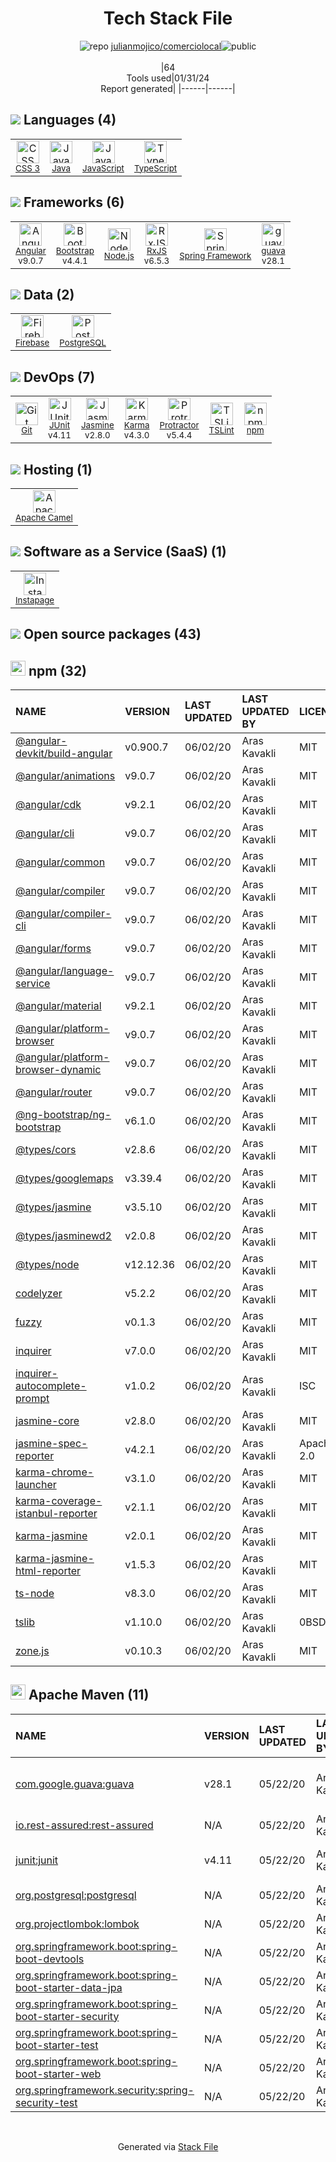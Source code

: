 <!--
&lt;--- Readme.md Snippet without images Start ---&gt;
## Tech Stack
julianmojico/comerciolocal is built on the following main stack:

- [Instapage](https://instapage.com) – Landing Pages
- [Firebase](https://firebase.google.com/) – Realtime Backend / API
- [Jasmine](http://jasmine.github.io/) – Javascript Testing Framework
- [Java](https://www.java.com) – Languages
- [Node.js](http://nodejs.org/) – Frameworks (Full Stack)
- [PostgreSQL](http://www.postgresql.org/) – Databases
- [Bootstrap](http://getbootstrap.com/) – Front-End Frameworks
- [JavaScript](https://developer.mozilla.org/en-US/docs/Web/JavaScript) – Languages
- [Karma](http://karma-runner.github.io/) – Browser Testing
- [TypeScript](http://www.typescriptlang.org) – Languages
- [Protractor](http://angular.github.io/protractor) – Javascript Testing Framework
- [RxJS](http://reactivex.io/rxjs/) – Concurrency Frameworks
- [Spring Framework](https://spring.io/projects/spring-framework) – Frameworks (Full Stack)
- [JUnit](http://junit.org/) – Testing Frameworks
- [guava](https://github.com/google/guava) – Java Tools
- [Apache Camel](https://camel.apache.org/) – Platform as a Service
- [Angular](https://angular.io) – Javascript MVC Frameworks
- [TSLint](https://github.com/palantir/tslint) – Code Review

Full tech stack [here](/techstack.md)

&lt;--- Readme.md Snippet without images End ---&gt;

&lt;--- Readme.md Snippet with images Start ---&gt;
## Tech Stack
julianmojico/comerciolocal is built on the following main stack:

- <img width='25' height='25' src='https://img.stackshare.io/service/80/Instapage_Icon_Circular_Icon.jpg' alt='Instapage'/> [Instapage](https://instapage.com) – Landing Pages
- <img width='25' height='25' src='https://img.stackshare.io/service/116/cZLxNFZS.jpg' alt='Firebase'/> [Firebase](https://firebase.google.com/) – Realtime Backend / API
- <img width='25' height='25' src='https://img.stackshare.io/service/831/7c0b595409af531b9cdeb07f8c513e8b.png' alt='Jasmine'/> [Jasmine](http://jasmine.github.io/) – Javascript Testing Framework
- <img width='25' height='25' src='https://img.stackshare.io/service/995/K85ZWV2F.png' alt='Java'/> [Java](https://www.java.com) – Languages
- <img width='25' height='25' src='https://img.stackshare.io/service/1011/n1JRsFeB_400x400.png' alt='Node.js'/> [Node.js](http://nodejs.org/) – Frameworks (Full Stack)
- <img width='25' height='25' src='https://img.stackshare.io/service/1028/ASOhU5xJ.png' alt='PostgreSQL'/> [PostgreSQL](http://www.postgresql.org/) – Databases
- <img width='25' height='25' src='https://img.stackshare.io/service/1101/C9QJ7V3X.png' alt='Bootstrap'/> [Bootstrap](http://getbootstrap.com/) – Front-End Frameworks
- <img width='25' height='25' src='https://img.stackshare.io/service/1209/javascript.jpeg' alt='JavaScript'/> [JavaScript](https://developer.mozilla.org/en-US/docs/Web/JavaScript) – Languages
- <img width='25' height='25' src='https://img.stackshare.io/service/1420/TidYGd6a.png' alt='Karma'/> [Karma](http://karma-runner.github.io/) – Browser Testing
- <img width='25' height='25' src='https://img.stackshare.io/service/1612/bynNY5dJ.jpg' alt='TypeScript'/> [TypeScript](http://www.typescriptlang.org) – Languages
- <img width='25' height='25' src='https://img.stackshare.io/service/1754/protractor-logo1.png' alt='Protractor'/> [Protractor](http://angular.github.io/protractor) – Javascript Testing Framework
- <img width='25' height='25' src='https://img.stackshare.io/service/1796/984368.png' alt='RxJS'/> [RxJS](http://reactivex.io/rxjs/) – Concurrency Frameworks
- <img width='25' height='25' src='https://img.stackshare.io/service/2006/spring-framework-project-logo.png' alt='Spring Framework'/> [Spring Framework](https://spring.io/projects/spring-framework) – Frameworks (Full Stack)
- <img width='25' height='25' src='https://img.stackshare.io/service/2020/874086.png' alt='JUnit'/> [JUnit](http://junit.org/) – Testing Frameworks
- <img width='25' height='25' src='https://img.stackshare.io/service/2970/wBjKn0ol.png' alt='guava'/> [guava](https://github.com/google/guava) – Java Tools
- <img width='25' height='25' src='https://img.stackshare.io/service/3276/xWt1RFo6_400x400.jpg' alt='Apache Camel'/> [Apache Camel](https://camel.apache.org/) – Platform as a Service
- <img width='25' height='25' src='https://img.stackshare.io/service/3745/cb8U-gL6_400x400.jpg' alt='Angular'/> [Angular](https://angular.io) – Javascript MVC Frameworks
- <img width='25' height='25' src='https://img.stackshare.io/service/5561/303157.png' alt='TSLint'/> [TSLint](https://github.com/palantir/tslint) – Code Review

Full tech stack [here](/techstack.md)

&lt;--- Readme.md Snippet with images End ---&gt;
-->
<div align="center">

# Tech Stack File
![](https://img.stackshare.io/repo.svg "repo") [julianmojico/comerciolocal](https://github.com/julianmojico/comerciolocal)![](https://img.stackshare.io/public_badge.svg "public")
<br/><br/>
|64<br/>Tools used|01/31/24 <br/>Report generated|
|------|------|
</div>

## <img src='https://img.stackshare.io/languages.svg'/> Languages (4)
<table><tr>
  <td align='center'>
  <img width='36' height='36' src='https://img.stackshare.io/service/6727/css.png' alt='CSS 3'>
  <br>
  <sub><a href="https://developer.mozilla.org/en-US/docs/Web/CSS/CSS3">CSS 3</a></sub>
  <br>
  <sub></sub>
</td>

<td align='center'>
  <img width='36' height='36' src='https://img.stackshare.io/service/995/K85ZWV2F.png' alt='Java'>
  <br>
  <sub><a href="https://www.java.com">Java</a></sub>
  <br>
  <sub></sub>
</td>

<td align='center'>
  <img width='36' height='36' src='https://img.stackshare.io/service/1209/javascript.jpeg' alt='JavaScript'>
  <br>
  <sub><a href="https://developer.mozilla.org/en-US/docs/Web/JavaScript">JavaScript</a></sub>
  <br>
  <sub></sub>
</td>

<td align='center'>
  <img width='36' height='36' src='https://img.stackshare.io/service/1612/bynNY5dJ.jpg' alt='TypeScript'>
  <br>
  <sub><a href="http://www.typescriptlang.org">TypeScript</a></sub>
  <br>
  <sub></sub>
</td>

</tr>
</table>

## <img src='https://img.stackshare.io/frameworks.svg'/> Frameworks (6)
<table><tr>
  <td align='center'>
  <img width='36' height='36' src='https://img.stackshare.io/service/3745/cb8U-gL6_400x400.jpg' alt='Angular'>
  <br>
  <sub><a href="https://angular.io">Angular</a></sub>
  <br>
  <sub>v9.0.7</sub>
</td>

<td align='center'>
  <img width='36' height='36' src='https://img.stackshare.io/service/1101/C9QJ7V3X.png' alt='Bootstrap'>
  <br>
  <sub><a href="http://getbootstrap.com/">Bootstrap</a></sub>
  <br>
  <sub>v4.4.1</sub>
</td>

<td align='center'>
  <img width='36' height='36' src='https://img.stackshare.io/service/1011/n1JRsFeB_400x400.png' alt='Node.js'>
  <br>
  <sub><a href="http://nodejs.org/">Node.js</a></sub>
  <br>
  <sub></sub>
</td>

<td align='center'>
  <img width='36' height='36' src='https://img.stackshare.io/service/1796/984368.png' alt='RxJS'>
  <br>
  <sub><a href="http://reactivex.io/rxjs/">RxJS</a></sub>
  <br>
  <sub>v6.5.3</sub>
</td>

<td align='center'>
  <img width='36' height='36' src='https://img.stackshare.io/service/2006/spring-framework-project-logo.png' alt='Spring Framework'>
  <br>
  <sub><a href="https://spring.io/projects/spring-framework">Spring Framework</a></sub>
  <br>
  <sub></sub>
</td>

<td align='center'>
  <img width='36' height='36' src='https://img.stackshare.io/service/2970/wBjKn0ol.png' alt='guava'>
  <br>
  <sub><a href="https://github.com/google/guava">guava</a></sub>
  <br>
  <sub>v28.1</sub>
</td>

</tr>
</table>

## <img src='https://img.stackshare.io/databases.svg'/> Data (2)
<table><tr>
  <td align='center'>
  <img width='36' height='36' src='https://img.stackshare.io/service/116/cZLxNFZS.jpg' alt='Firebase'>
  <br>
  <sub><a href="https://firebase.google.com/">Firebase</a></sub>
  <br>
  <sub></sub>
</td>

<td align='center'>
  <img width='36' height='36' src='https://img.stackshare.io/service/1028/ASOhU5xJ.png' alt='PostgreSQL'>
  <br>
  <sub><a href="http://www.postgresql.org/">PostgreSQL</a></sub>
  <br>
  <sub></sub>
</td>

</tr>
</table>

## <img src='https://img.stackshare.io/devops.svg'/> DevOps (7)
<table><tr>
  <td align='center'>
  <img width='36' height='36' src='https://img.stackshare.io/service/1046/git.png' alt='Git'>
  <br>
  <sub><a href="http://git-scm.com/">Git</a></sub>
  <br>
  <sub></sub>
</td>

<td align='center'>
  <img width='36' height='36' src='https://img.stackshare.io/service/2020/874086.png' alt='JUnit'>
  <br>
  <sub><a href="http://junit.org/">JUnit</a></sub>
  <br>
  <sub>v4.11</sub>
</td>

<td align='center'>
  <img width='36' height='36' src='https://img.stackshare.io/service/831/7c0b595409af531b9cdeb07f8c513e8b.png' alt='Jasmine'>
  <br>
  <sub><a href="http://jasmine.github.io/">Jasmine</a></sub>
  <br>
  <sub>v2.8.0</sub>
</td>

<td align='center'>
  <img width='36' height='36' src='https://img.stackshare.io/service/1420/TidYGd6a.png' alt='Karma'>
  <br>
  <sub><a href="http://karma-runner.github.io/">Karma</a></sub>
  <br>
  <sub>v4.3.0</sub>
</td>

<td align='center'>
  <img width='36' height='36' src='https://img.stackshare.io/service/1754/protractor-logo1.png' alt='Protractor'>
  <br>
  <sub><a href="http://angular.github.io/protractor">Protractor</a></sub>
  <br>
  <sub>v5.4.4</sub>
</td>

<td align='center'>
  <img width='36' height='36' src='https://img.stackshare.io/service/5561/303157.png' alt='TSLint'>
  <br>
  <sub><a href="https://github.com/palantir/tslint">TSLint</a></sub>
  <br>
  <sub></sub>
</td>

<td align='center'>
  <img width='36' height='36' src='https://img.stackshare.io/service/1120/lejvzrnlpb308aftn31u.png' alt='npm'>
  <br>
  <sub><a href="https://www.npmjs.com/">npm</a></sub>
  <br>
  <sub></sub>
</td>

</tr>
</table>

## <img src='https://img.stackshare.io/hosting.svg'/> Hosting (1)
<table><tr>
  <td align='center'>
  <img width='36' height='36' src='https://img.stackshare.io/service/3276/xWt1RFo6_400x400.jpg' alt='Apache Camel'>
  <br>
  <sub><a href="https://camel.apache.org/">Apache Camel</a></sub>
  <br>
  <sub></sub>
</td>

</tr>
</table>

## <img src='https://img.stackshare.io/saas.svg'/> Software as a Service (SaaS) (1)
<table><tr>
  <td align='center'>
  <img width='36' height='36' src='https://img.stackshare.io/service/80/Instapage_Icon_Circular_Icon.jpg' alt='Instapage'>
  <br>
  <sub><a href="https://instapage.com">Instapage</a></sub>
  <br>
  <sub></sub>
</td>

</tr>
</table>


## <img src='https://img.stackshare.io/group.svg' /> Open source packages (43)</h2>

## <img width='24' height='24' src='https://img.stackshare.io/service/1120/lejvzrnlpb308aftn31u.png'/> npm (32)

|NAME|VERSION|LAST UPDATED|LAST UPDATED BY|LICENSE|VULNERABILITIES|
|:------|:------|:------|:------|:------|:------|
|[@angular-devkit/build-angular](https://www.npmjs.com/@angular-devkit/build-angular)|v0.900.7|06/02/20|Aras Kavakli |MIT|N/A|
|[@angular/animations](https://www.npmjs.com/@angular/animations)|v9.0.7|06/02/20|Aras Kavakli |MIT|N/A|
|[@angular/cdk](https://www.npmjs.com/@angular/cdk)|v9.2.1|06/02/20|Aras Kavakli |MIT|N/A|
|[@angular/cli](https://www.npmjs.com/@angular/cli)|v9.0.7|06/02/20|Aras Kavakli |MIT|N/A|
|[@angular/common](https://www.npmjs.com/@angular/common)|v9.0.7|06/02/20|Aras Kavakli |MIT|N/A|
|[@angular/compiler](https://www.npmjs.com/@angular/compiler)|v9.0.7|06/02/20|Aras Kavakli |MIT|N/A|
|[@angular/compiler-cli](https://www.npmjs.com/@angular/compiler-cli)|v9.0.7|06/02/20|Aras Kavakli |MIT|N/A|
|[@angular/forms](https://www.npmjs.com/@angular/forms)|v9.0.7|06/02/20|Aras Kavakli |MIT|N/A|
|[@angular/language-service](https://www.npmjs.com/@angular/language-service)|v9.0.7|06/02/20|Aras Kavakli |MIT|N/A|
|[@angular/material](https://www.npmjs.com/@angular/material)|v9.2.1|06/02/20|Aras Kavakli |MIT|N/A|
|[@angular/platform-browser](https://www.npmjs.com/@angular/platform-browser)|v9.0.7|06/02/20|Aras Kavakli |MIT|N/A|
|[@angular/platform-browser-dynamic](https://www.npmjs.com/@angular/platform-browser-dynamic)|v9.0.7|06/02/20|Aras Kavakli |MIT|N/A|
|[@angular/router](https://www.npmjs.com/@angular/router)|v9.0.7|06/02/20|Aras Kavakli |MIT|N/A|
|[@ng-bootstrap/ng-bootstrap](https://www.npmjs.com/@ng-bootstrap/ng-bootstrap)|v6.1.0|06/02/20|Aras Kavakli |MIT|N/A|
|[@types/cors](https://www.npmjs.com/@types/cors)|v2.8.6|06/02/20|Aras Kavakli |MIT|N/A|
|[@types/googlemaps](https://www.npmjs.com/@types/googlemaps)|v3.39.4|06/02/20|Aras Kavakli |MIT|N/A|
|[@types/jasmine](https://www.npmjs.com/@types/jasmine)|v3.5.10|06/02/20|Aras Kavakli |MIT|N/A|
|[@types/jasminewd2](https://www.npmjs.com/@types/jasminewd2)|v2.0.8|06/02/20|Aras Kavakli |MIT|N/A|
|[@types/node](https://www.npmjs.com/@types/node)|v12.12.36|06/02/20|Aras Kavakli |MIT|N/A|
|[codelyzer](https://www.npmjs.com/codelyzer)|v5.2.2|06/02/20|Aras Kavakli |MIT|N/A|
|[fuzzy](https://www.npmjs.com/fuzzy)|v0.1.3|06/02/20|Aras Kavakli |MIT|N/A|
|[inquirer](https://www.npmjs.com/inquirer)|v7.0.0|06/02/20|Aras Kavakli |MIT|N/A|
|[inquirer-autocomplete-prompt](https://www.npmjs.com/inquirer-autocomplete-prompt)|v1.0.2|06/02/20|Aras Kavakli |ISC|N/A|
|[jasmine-core](https://www.npmjs.com/jasmine-core)|v2.8.0|06/02/20|Aras Kavakli |MIT|N/A|
|[jasmine-spec-reporter](https://www.npmjs.com/jasmine-spec-reporter)|v4.2.1|06/02/20|Aras Kavakli |Apache-2.0|N/A|
|[karma-chrome-launcher](https://www.npmjs.com/karma-chrome-launcher)|v3.1.0|06/02/20|Aras Kavakli |MIT|N/A|
|[karma-coverage-istanbul-reporter](https://www.npmjs.com/karma-coverage-istanbul-reporter)|v2.1.1|06/02/20|Aras Kavakli |MIT|N/A|
|[karma-jasmine](https://www.npmjs.com/karma-jasmine)|v2.0.1|06/02/20|Aras Kavakli |MIT|N/A|
|[karma-jasmine-html-reporter](https://www.npmjs.com/karma-jasmine-html-reporter)|v1.5.3|06/02/20|Aras Kavakli |MIT|N/A|
|[ts-node](https://www.npmjs.com/ts-node)|v8.3.0|06/02/20|Aras Kavakli |MIT|N/A|
|[tslib](https://www.npmjs.com/tslib)|v1.10.0|06/02/20|Aras Kavakli |0BSD|N/A|
|[zone.js](https://www.npmjs.com/zone.js)|v0.10.3|06/02/20|Aras Kavakli |MIT|N/A|


## <img width='24' height='24' src='https://img.stackshare.io/package_manager/977/default_9833f2ef0bbc2a946b4cc5e9307264033361076b.png'/> Apache Maven (11)

|NAME|VERSION|LAST UPDATED|LAST UPDATED BY|LICENSE|VULNERABILITIES|
|:------|:------|:------|:------|:------|:------|
|[com.google.guava:guava](https://github.com/google/guava)|v28.1|05/22/20|Aras Kavakli |Apache-2.0|[CVE-2023-2976](https://github.com/advisories/GHSA-7g45-4rm6-3mm3) (Moderate)<br/>[CVE-2020-8908](https://github.com/advisories/GHSA-5mg8-w23w-74h3) (Low)|
|[io.rest-assured:rest-assured](http://code.google.com/p/rest-assured)|N/A|05/22/20|Aras Kavakli |Apache-2.0|N/A|
|[junit:junit](http://junit.org)|v4.11|05/22/20|Aras Kavakli |EPL-1.0|[CVE-2020-15250](https://github.com/advisories/GHSA-269g-pwp5-87pp) (Moderate)|
|[org.postgresql:postgresql](http://jdbc.postgresql.org)|N/A|05/22/20|Aras Kavakli |BSD-2-Clause|N/A|
|[org.projectlombok:lombok](https://projectlombok.org)|N/A|05/22/20|Aras Kavakli |MIT|N/A|
|[org.springframework.boot:spring-boot-devtools](https://projects.spring.io/spring-boot/#/spring-boot-parent/spring-boot-devtools)|N/A|05/22/20|Aras Kavakli |Apache-2.0|N/A|
|[org.springframework.boot:spring-boot-starter-data-jpa](https://projects.spring.io/spring-boot/#/spring-boot-parent/spring-boot-starters/spring-boot-starter-data-jpa)|N/A|05/22/20|Aras Kavakli |Apache-2.0|N/A|
|[org.springframework.boot:spring-boot-starter-security](https://projects.spring.io/spring-boot/#/spring-boot-parent/spring-boot-starters/spring-boot-starter-security)|N/A|05/22/20|Aras Kavakli |Apache-2.0|N/A|
|[org.springframework.boot:spring-boot-starter-test](https://projects.spring.io/spring-boot/#/spring-boot-parent/spring-boot-starters/spring-boot-starter-test)|N/A|05/22/20|Aras Kavakli |Apache-2.0|N/A|
|[org.springframework.boot:spring-boot-starter-web](https://projects.spring.io/spring-boot/#/spring-boot-parent/spring-boot-starters/spring-boot-starter-web)|N/A|05/22/20|Aras Kavakli |Apache-2.0|N/A|
|[org.springframework.security:spring-security-test](http://spring.io/spring-security)|N/A|05/22/20|Aras Kavakli |Apache-2.0|N/A|

<br/>
<div align='center'>

Generated via [Stack File](https://github.com/marketplace/stack-file)

